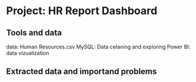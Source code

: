 # Project: HR Report Dashboard

## Tools and data

data: Human Resources.csv
MySQL: Data celaning and exploring 
Power BI: data vizualization

## Extracted data and importand problems


